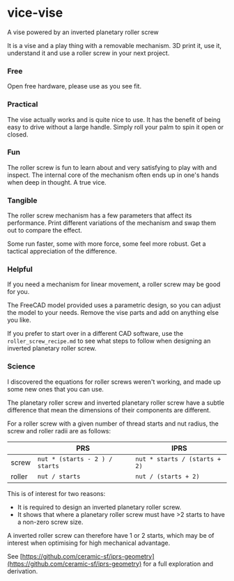 # vice-vise
A vise powered by an inverted planetary roller screw

It is a vise and a play thing with a removable mechanism. 3D print it, use it, understand it
and use a roller screw in your next project.

### Free

Open free hardware, please use as you see fit.

### Practical

The vise actually works and is quite nice to use. It has the benefit of being easy
to drive without a large handle. Simply roll your palm to spin it open or closed.

### Fun

The roller screw is fun to learn about and very satisfying to play with and inspect.
The internal core of the mechanism often ends up in one's hands when deep in thought. A true vice.

### Tangible

The roller screw mechanism has a few parameters that affect its performance.
Print different variations of the mechanism and swap them out to compare the effect.

Some run faster, some with more force, some feel more robust. Get a tactical
appreciation of the difference.

### Helpful

If you need a mechanism for linear movement, a roller screw may be good for you.

The FreeCAD model provided uses a parametric design, so you can adjust the model to your needs.
Remove the vise parts and add on anything else you like.

If you prefer to start over in a different CAD software, use the `roller_screw_recipe.md`
to see what steps to follow when designing an inverted planetary roller screw.

### Science

I discovered the equations for roller screws weren't working, and made up some new ones that you
can use.

The planetary roller screw and inverted planetary roller screw have a subtle difference that mean
the dimensions of their components are different.


For a roller screw with a given number of thread starts and nut radius, the screw and roller radii are as follows:

|     | PRS | IPRS |
|---------|----------|----------|
| screw  | `nut * (starts - 2 ) / starts`    | `nut * starts / (starts + 2)`   |
| roller | `nut / starts` | `nut / (starts + 2)`  |

This is of interest for two reasons:
- It is required to design an inverted planetary roller screw.
- It shows that where a planetary roller screw must have >2 starts to have a non-zero screw size.

A inverted roller screw can therefore have 1 or 2 starts, which may be of interest when optimising for high mechanical advantage.

See [https://github.com/ceramic-sf/iprs-geometry](https://github.com/ceramic-sf/iprs-geometry) for a full exploration and derivation.
